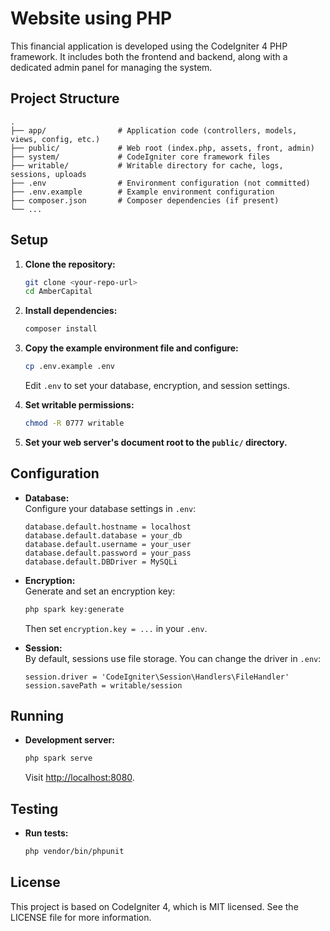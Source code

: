 # Website using PHP

This financial application is developed using the CodeIgniter 4 PHP framework. It includes both the frontend and backend, along with a dedicated admin panel for managing the system.

## Project Structure

```
.
├── app/                # Application code (controllers, models, views, config, etc.)
├── public/             # Web root (index.php, assets, front, admin)
├── system/             # CodeIgniter core framework files
├── writable/           # Writable directory for cache, logs, sessions, uploads
├── .env                # Environment configuration (not committed)
├── .env.example        # Example environment configuration
├── composer.json       # Composer dependencies (if present)
└── ...
```

## Setup

1. **Clone the repository:**
   ```sh
   git clone <your-repo-url>
   cd AmberCapital
   ```

2. **Install dependencies:**
   ```sh
   composer install
   ```

3. **Copy the example environment file and configure:**
   ```sh
   cp .env.example .env
   ```
   Edit `.env` to set your database, encryption, and session settings.

4. **Set writable permissions:**
   ```sh
   chmod -R 0777 writable
   ```

5. **Set your web server's document root to the `public/` directory.**

## Configuration

- **Database:**  
  Configure your database settings in `.env`:
  ```
  database.default.hostname = localhost
  database.default.database = your_db
  database.default.username = your_user
  database.default.password = your_pass
  database.default.DBDriver = MySQLi
  ```

- **Encryption:**  
  Generate and set an encryption key:
  ```sh
  php spark key:generate
  ```
  Then set `encryption.key = ...` in your `.env`.

- **Session:**  
  By default, sessions use file storage. You can change the driver in `.env`:
  ```
  session.driver = 'CodeIgniter\Session\Handlers\FileHandler'
  session.savePath = writable/session
  ```

## Running

- **Development server:**
  ```sh
  php spark serve
  ```
  Visit [http://localhost:8080](http://localhost:8080).

## Testing

- **Run tests:**
  ```sh
  php vendor/bin/phpunit
  ```

## License

This project is based on CodeIgniter 4, which is MIT licensed. See the LICENSE file for more information.
